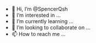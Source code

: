 - 👋 Hi, I’m @SpencerQsh
- 👀 I’m interested in ...
- 🌱 I’m currently learning ...
- 💞️ I’m looking to collaborate on ...
- 📫 How to reach me ...

<!---
SpencerQsh/SpencerQsh is a ✨ special ✨ repository because its `README.md` (this file) appears on your GitHub profile.
You can click the Preview link to take a look at your changes.
--->
